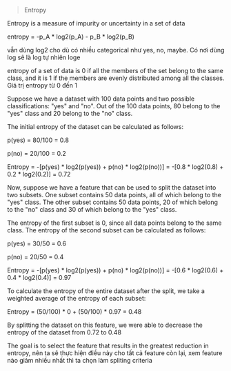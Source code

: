 > Entropy

Entropy is a measure of impurity or uncertainty in a set of data

entropy = -p_A * log2(p_A) - p_B * log2(p_B)         

vẫn dùng log2 cho dù có nhiều categorical như yes, no, maybe. Có nơi dùng log sẽ là log tự nhiên loge

entropy of a set of data is 0 if all the members of the set belong to the same class, and it is 1 if the members are evenly distributed among all the classes. Giá trị entropy từ 0 đến 1

Suppose we have a dataset with 100 data points and two possible classifications: "yes" and "no". Out of the 100 data points, 80 belong to the "yes" class and 20 belong to the "no" class.

The initial entropy of the dataset can be calculated as follows:

p(yes) = 80/100 = 0.8

p(no) = 20/100 = 0.2

Entropy = -[p(yes) * log2(p(yes)) + p(no) * log2(p(no))] = -[0.8 * log2(0.8) + 0.2 * log2(0.2)] = 0.72

Now, suppose we have a feature that can be used to split the dataset into two subsets. One subset contains 50 data points, all of which belong to the "yes" class. The other subset contains 50 data points, 20 of which belong to the "no" class and 30 of which belong to the "yes" class.

The entropy of the first subset is 0, since all data points belong to the same class. The entropy of the second subset can be calculated as follows:

p(yes) = 30/50 = 0.6

p(no) = 20/50 = 0.4

Entropy = -[p(yes) * log2(p(yes)) + p(no) * log2(p(no))] = -[0.6 * log2(0.6) + 0.4 * log2(0.4)] = 0.97

To calculate the entropy of the entire dataset after the split, we take a weighted average of the entropy of each subset:

Entropy = (50/100) * 0 + (50/100) * 0.97 = 0.48

By splitting the dataset on this feature, we were able to decrease the entropy of the dataset from 0.72 to 0.48

The goal is to select the feature that results in the greatest reduction in entropy, nên ta sẽ thực hiện điều này cho tất cả feature còn lại, xem feature nào giảm nhiều nhất thì ta chọn làm spliting criteria

